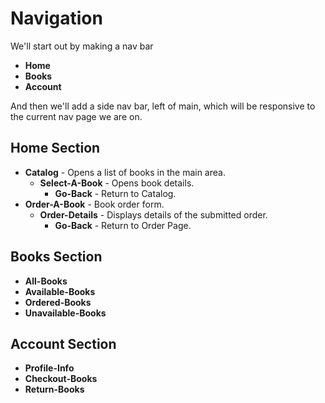 # Navigation

We'll start out by making a nav bar

- **Home**
- **Books**
- **Account**

And then we'll add a side nav bar, left of main, which will be responsive to the current nav page we are on.

## Home Section

- **Catalog** - Opens a list of books in the main area.
  - **Select-A-Book** - Opens book details.
    - **Go-Back** - Return to Catalog.
- **Order-A-Book** - Book order form.
  - **Order-Details** - Displays details of the submitted order.
    - **Go-Back** - Return to Order Page.

## Books Section

- **All-Books**
- **Available-Books**
- **Ordered-Books**
- **Unavailable-Books**

## Account Section

- **Profile-Info**
- **Checkout-Books**
- **Return-Books**

